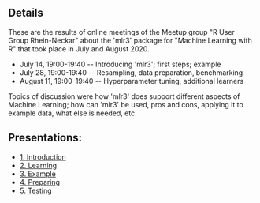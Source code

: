 ## Details

These are the results of online meetings of the Meetup group
"R User Group Rhein-Neckar" about the 'mlr3' package for "Machine
Learning with R" that took place in July and August 2020.

* July 14, 19:00-19:40 -- Introducing 'mlr3'; first steps; example
* July 28, 19:00-19:40 -- Resampling, data preparation, benchmarking
* August 11, 19:00-19:40 -- Hyperparameter tuning, additional learners

Topics of discussion were how 'mlr3' does support different aspects
of Machine Learning; how can 'mlr3' be used, pros and cons, applying
it to example data, what else is needed, etc.

## Presentations:

* [1. Introduction](http://htmlpreview.github.io/?https://github.com/hwborchers/mlr3examples/blob/master/1_Introduction.html)
* [2. Learning](http://htmlpreview.github.io/?https://github.com/hwborchers/mlr3examples/blob/master/2_Learning.html)
* [3. Example](http://htmlpreview.github.io/?https://github.com/hwborchers/mlr3examples/blob/master/3_Learning.html)
* [4. Preparing](http://htmlpreview.github.io/?https://github.com/hwborchers/mlr3examples/blob/master/4_Preparing.html)
* [5. Testing](http://htmlpreview.github.io/?https://github.com/hwborchers/mlr3examples/blob/master/5_Testing.html)
